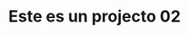---
title: Este es un projecto 02
category: UX / UI
description: Lorem ipsum dolor sit amet, consectetur adipiscing elit. Efficiens dici potest.
client: Canal del Fútbol
platform: TV
agency: NED
role: UI Designer
folderurl: img/pro/cdf
---
